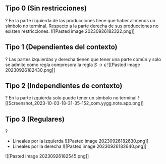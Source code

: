 ## Tipo 0 (Sin restricciones)
?
En la parte izquierda de las producciones tiene que haber al menos un símbolo no terminal. Respecto a la parte derecha de sus producciones no existen restricciones.
![[Pasted image 20230926182322.png]]

## Tipo 1 (Dependientes del contexto)
?
Las partes izquierdas y derecha tienen que tener una parte común y solo se admite como regla compresora la regla $S \rightarrow \epsilon$ 
![[Pasted image 20230926182430.png]]

## Tipo 2 (Independientes de contexto)
?
En la parte izquierda solo puede tener un símbolo no terminal
![[Screenshot_2023-10-03-18-31-35-152_com.yygg.note.app.png]]
## Tipo 3 (Regulares)
?
- Lineales por la izquierda
![[Pasted image 20230926182630.png]]
- Lineales por la derecha
![[Pasted image 20230926182640.png]]



![[Pasted image 20230926182545.png]]